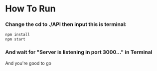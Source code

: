 # How To Run
### Change the cd to ./API then input this is terminal:
```bash
npm install
npm start
```
### And wait for "Server is listening in port 3000..." in Terminal

And you're good to go
